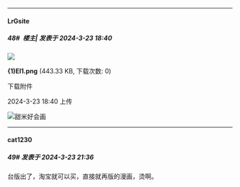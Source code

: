 ﻿
*****

####  LrGsite  
##### 48#         楼主| 发表于 2024-3-23 18:40

<img src="https://img.saraba1st.com/forum/202403/23/184036kxufcckergcvpufp.png" referrerpolicy="no-referrer">

<strong>{1)EI1.png</strong> (443.33 KB, 下载次数: 0)

下载附件

2024-3-23 18:40 上传

<img src="https://static.saraba1st.com/image/smiley/face2017/077.png" referrerpolicy="no-referrer">甜米好会画


*****

####  cat1230  
##### 49#       发表于 2024-3-23 21:36

台版出了，淘宝就可以买，直接就再版的漫画，烫啊。

